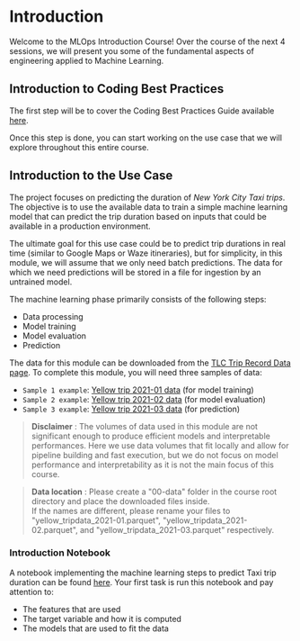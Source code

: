 # Introduction

Welcome to the MLOps Introduction Course! Over the course of the next 4 sessions, we will present you some of the fundamental aspects of engineering applied to Machine Learning.

## Introduction to Coding Best Practices

The first step will be to cover the Coding Best Practices Guide available [here](./best-practices/best_practices_guide.md).

Once this step is done, you can start working on the use case that we will explore throughout this entire course.

## Introduction to the Use Case

The project focuses on predicting the duration of *New York City Taxi trips*. \
The objective is to use the available data to train a simple machine learning model
that can predict the trip duration based on inputs that could be available in a production environment.

The ultimate goal for this use case could be to predict trip durations in real time (similar to Google Maps or Waze itineraries),
but for simplicity, in this module, we will assume that we only need batch predictions. The data for which we need predictions
will be stored in a file for ingestion by an untrained model.

The machine learning phase primarily consists of the following steps:
- Data processing
- Model training
- Model evaluation
- Prediction

The data for this module can be downloaded from the [TLC Trip Record Data page](https://www.nyc.gov/site/tlc/about/tlc-trip-record-data.page).
To complete this module, you will need three samples of data:
- `Sample 1 example`: [Yellow trip 2021-01 data](https://d37ci6vzurychx.cloudfront.net/trip-data/yellow_tripdata_2021-01.parquet) (for model training)
- `Sample 2 example`: [Yellow trip 2021-02 data](https://d37ci6vzurychx.cloudfront.net/trip-data/yellow_tripdata_2021-02.parquet) (for model evaluation)
- `Sample 3 example`: [Yellow trip 2021-03 data](https://d37ci6vzurychx.cloudfront.net/trip-data/yellow_tripdata_2021-03.parquet) (for prediction)

> **Disclaimer** :
> The volumes of data used in this module are not significant enough to produce efficient models and
interpretable performances. Here we use data volumes that fit locally and allow for pipeline building and fast execution, but we do not focus on model performance and interpretability as it is not the main focus of this course.

> **Data location** :
> Please create a "00-data" folder in the course root directory and place the downloaded files inside. \
> If the names are different, please rename your files to "yellow_tripdata_2021-01.parquet", "yellow_tripdata_2021-02.parquet", and "yellow_tripdata_2021-03.parquet" respectively.

### Introduction Notebook

A notebook implementing the machine learning steps to predict Taxi trip duration can be found [here](./practice-intro-subject.ipynb). Your first task is run this notebook and pay attention to:
- The features that are used
- The target variable and how it is computed
- The models that are used to fit the data
